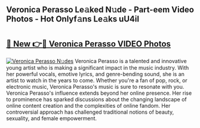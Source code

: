 ## Veronica Perasso Le𝚊ked N𝚞de - Part-eem Video Photos - Hot Onlyf𝚊ns Le𝚊ks uU4il

# <h2><a href="http://ac48707.deff.icu/?id=Veronica+Perasso">🔗 New 👉🔴 Veronica Perasso VIDEO Photos</a></h2>

[![Veronica Perasso N𝚞des](https://i.imgur.com/rIISA9y.gif)](http://ac48707.deff.icu/?id=Veronica+Perasso)
Veronica Perasso is a talented and innovative young artist who is making a significant impact in the music industry. With her powerful vocals, emotive lyrics, and genre-bending sound, she is an artist to watch in the years to come. Whether you're a fan of pop, rock, or electronic music, Veronica Perasso's music is sure to resonate with you. Veronica Perasso's influence extends beyond her online presence. Her rise to prominence has sparked discussions about the changing landscape of online content creation and the complexities of online fandom. Her controversial approach has challenged traditional notions of beauty, sexuality, and female empowerment.
